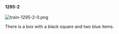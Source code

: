 #### 1295-2
![train-1295-2-0.png](https://github.com/lil-lab/nlvr/raw/master/nlvr/train/images/13/train-1295-2-0.png "train-1295-2-0.png")

There is a box with a black square and two blue items.